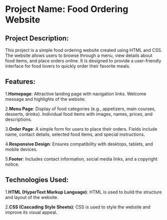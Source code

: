# Project Name: Food Ordering Website

## Project Description:

This project is a simple food ordering website created using HTML and CSS. The website allows users to browse through a menu, view details about food items, and place orders online. It is designed to provide a user-friendly interface for food lovers to quickly order their favorite meals.

## Features:

1.**Homepage**:
Attractive landing page with navigation links.
Welcome message and highlights of the website.

2.**Menu Page**:
Display of food categories (e.g., appetizers, main courses, desserts, drinks).
Individual food items with images, names, prices, and descriptions.

3.**Order Page**:
A simple form for users to place their orders.
Fields include name, contact details, selected food items, and special instructions.

4.**Responsive Design**:
Ensures compatibility with desktops, tablets, and mobile devices.

5.**Footer**:
Includes contact information, social media links, and a copyright notice.

## Technologies Used:

1.**HTML (HyperText Markup Language)**:
HTML is used to build the structure and layout of the website.

2.**CSS (Cascading Style Sheets)**:
CSS is used to style the website and improve its visual appeal. 